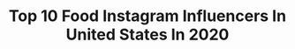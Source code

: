 ---
title: Top 10 Food Instagram Influencers In United States In 2020
description: >-
  Find top food Instagram influencers in United States in 2020. Most popular hashtags: #homeworkout #sundayfunday #spring #positivity.
platform: Instagram
profiles:
  - username: "hunterrittgers"
    fullname: >-
      Hunter Rittgers
    location: "United States"
    followers: 19394
    engagement: 1057
    commentsToLikes: 0.069367
    id: ck6u6jyjcg0yr0j71aj3af11a
    verified: false
    hashtags: "#newventureescrow, #dare2venture"
  - username: "showtime_gp"
    fullname: >-
      Giampaolo Calvaresi ( P.T. ) 🦍
    location: "United States"
    followers: 300138
    engagement: 987
    commentsToLikes: 0.144124
    id: ck0txqh3mk5hm0i19s4hns7gj
    verified: false
    hashtags: "#homeworkout, #tutorial, #challenge, #foodspringfamily"
  - username: "livingmybeststyle"
    fullname: >-
      Katy Roach
    location: "United States"
    followers: 695926
    engagement: 719
    commentsToLikes: 0.033540
    id: ck0uczehghvxs0i19kvwflknb
    verified: false
    hashtags: "#positivity, #headband, #kimono, #pinklily"
  - username: "alwe_brh"
    fullname: >-
      Alwena Brehin
    location: "United States"
    followers: 6241
    engagement: 3771
    commentsToLikes: 0.101933
    id: ck8t9odjuoqz00j7877c76ehc
    verified: false
    hashtags: "#giantlollipop, #pubu, #sunsport, #funkyleggings"
  - username: "serpens9"
    fullname: >-
      Alan 🧢 jersey boi
    location: "United States"
    followers: 11355
    engagement: 2506
    commentsToLikes: 0.138716
    id: ckaoxg7awd3ul0i78ixbwwtou
    verified: false
    hashtags: "#sponsored, #officialbuiltbarreview, #rethinkyourroutine, #tbt"
  - username: "fit.full.life"
    fullname: >-
      Julie
    location: "United States"
    followers: 7589
    engagement: 2381
    commentsToLikes: 0.520398
    id: ck6tukukugwtw0j718rwi641a
    verified: false
    hashtags: "#covi, #baree, #fitlife, #vacationmode"
  - username: "ansari_hira"
    fullname: >-
      𝐇 𝐈 𝐑 𝐀
    location: "United States"
    followers: 10166
    engagement: 1797
    commentsToLikes: 0.160826
    id: ck5ho070uop380i11htb8me8m
    verified: false
    hashtags: "#nationalhoneymonth, #howdoyouhoney, #johnmastersorganics, #lovepeacegratitude"
  - username: "dannyandthemachine"
    fullname: >-
      Danny is me.
    location: "United States"
    followers: 5822
    engagement: 1640
    commentsToLikes: 0.163408
    id: ck14jkkaskswt0i1997mfvbww
    verified: false
    hashtags: "#wintercoat, #stayhigh, #houndstooth, #sundayvibes"
  - username: "relowh"
    fullname: >-
      TSHWARELO NTSEARE
    location: "United States"
    followers: 49225
    engagement: 796
    commentsToLikes: 2.847740
    id: ckap6njoygni40i78ylxn4g65
    verified: false
    hashtags: "#day40, #stayhomestaysafe, #quarantine, #dontrushchallenge"
  - username: "heyitshuyen"
    fullname: >-
      huyen ♡
    location: "United States"
    followers: 2756
    engagement: 2517
    commentsToLikes: 0.201236
    id: ck14grjti6o040i191rgmvsfu
    verified: false
    hashtags: "#socialdistancing"
---
